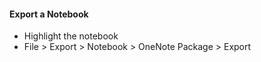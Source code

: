 ﻿#### Export a Notebook
- Highlight the notebook
- File > Export > Notebook > OneNote Package > Export